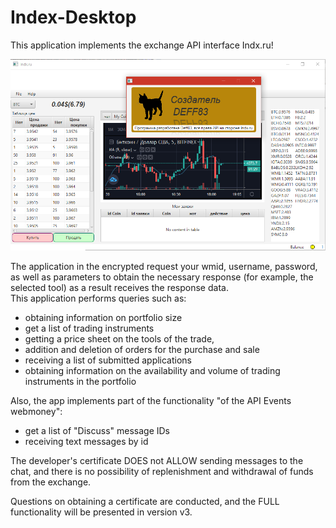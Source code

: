 # Index-Desktop


This application implements the exchange API interface Indx.ru!  

 ![Screenshot](https://github.com/deff83/Index-Desktop/raw/master/screen.png)  
 
The application in the encrypted request your wmid, username, password, as well as parameters to obtain the necessary response (for example, the selected tool) as a result receives the response data.  
This application performs queries such as:
  
- obtaining information on portfolio size  
- get a list of trading instruments
- getting a price sheet on the tools of the trade,
- addition and deletion of orders for the purchase and sale
- receiving a list of submitted applications
- obtaining information on the availability and volume of trading instruments in the portfolio
  
Also, the app implements part of the functionality "of the API Events webmoney":
  
- get a list of "Discuss" message IDs  
- receiving text messages by id
  
The developer's certificate DOES not ALLOW sending messages to the chat, and there is no possibility of replenishment and withdrawal of funds from the exchange.
  
Questions on obtaining a certificate are conducted, and the FULL functionality will be presented in version v3.

